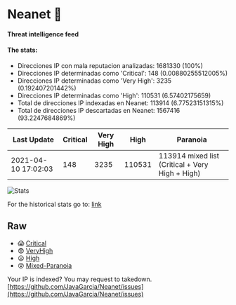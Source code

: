 # Neanet :hocho:
#### Threat intelligence feed
#### The stats:

- Direcciones IP con mala reputacion analizadas: 1681330 (100%)
- Direcciones IP determinadas como 'Critical':  148 (0.00880255512005%)
- Direcciones IP determinadas como 'Very High':  3235 (0.192407201442%)
- Direcciones IP determinadas como 'High':  110531 (6.57402175659)
- Total de direcciones IP indexadas en Neanet:  113914 (6.77523151315%)
- Total de direcciones IP descartadas en Neanet:  1567416 (93.2247684869%)

| Last Update | Critical | Very High | High | Paranoia |
| --- | --- | --- | --- | --- |
| 2021-04-10 17:02:03 | 148 | 3235 | 110531 | 113914 mixed list (Critical + Very High + High)|

![Stats](https://docs.google.com/spreadsheets/d/e/2PACX-1vSnaNMIXVabIpDJjufMlzH7poXnshF3mgd8Is1g9ytUEzVsP5my4Trn8f-xkoLLQ38xpL3HtmUexLo6/pubchart?oid=501124687&format=image)

For the historical stats go to: [link](/stats.csv)
## Raw
- :scream: [Critical](https://raw.githubusercontent.com/JavaGarcia/Neanet/master/blacklists/neanet_critical.txt)
- :fearful: [VeryHigh](https://raw.githubusercontent.com/JavaGarcia/Neanet/master/blacklists/neanet_veryHigh.txtt)
- :frowning: [High](https://raw.githubusercontent.com/JavaGarcia/Neanet/master/blacklists/neanet_high.txt)
- :dizzy_face: [Mixed-Paranoia](https://raw.githubusercontent.com/JavaGarcia/Neanet/master/blacklists/neanet_all.txt)


Your IP is indexed? You may request to takedown. [https://github.com/JavaGarcia/Neanet/issues](https://github.com/JavaGarcia/Neanet/issues)























































































































































































































































































































































































































































































































































































































































































































































































































































































































































































































































































































































































































































































































































































































































































































































































































































































































































































































































































































































































































































































































































































































































































































































































































































































































































































































































































































































































































































































































































































































































































































































































































































































































































































































































































































































































































































































































































































































































































































































































































































































































































































































































































































































































































































































































































































































































































































































































































































































































































































































































































































































































































































































































































































































































































































































































































































































































